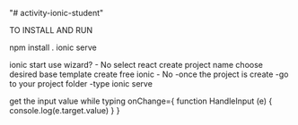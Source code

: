 "# activity-ionic-student" 


TO INSTALL AND RUN

npm install .
ionic serve






ionic start
use wizard? - No
select react
create project name
choose desired base template
create free ionic - No
-once the project is create
-go to your project folder
-type ionic serve



get the input value while typing
 onChange={
          function HandleInput (e) {
            console.log(e.target.value)
          }
        }